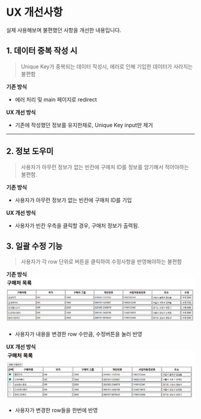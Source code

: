 # UX 개선사항

실제 사용해보며 불편했던 사항을 개선한 내용입니다.


## 1. 데이터 중복 작성 시 
>Unique Key가 중복되는 데이터 작성시, 에러로 인해 기입한 데이터가 사라지는 불편함

**기존 방식**
- 에러 처리 및 main 페이지로 redirect

**UX 개선 방식**
- 기존에 작성했던 정보를 유지한채로, Unique Key input만 제거

---

## 2. 정보 도우미
>사용자가 아무런 정보가 없는 빈칸에 구매처 ID를 정보를 암기해서 적어야하는 불편함.

**기존 방식**
- 사용자가 아무런 정보가 없는 빈칸에 구매처 ID를 기입 

**UX 개선 방식**
- 사용자가 빈칸 우측을 클릭할 경우, 구매처 정보가 출력됨.

## 3. 일괄 수정 기능
> 사용자가 각 row 단위로 버튼을 클릭하여 수정사항을 반영해야하는 불편함

**기존 방식**
![img.png](img/updateUX_before.png)
- 사용자가 내용을 변경한 row 수만큼, 수정버튼을 눌러 반영 

**UX 개선 방식**
![img.png](img/UpdateUX_After.png)
- 사용자가 변경한 row들을 한번에 반영 